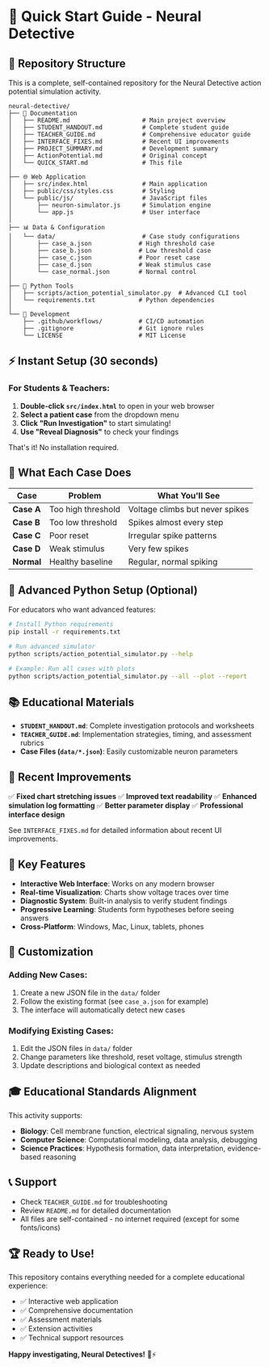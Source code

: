# 🚀 Quick Start Guide - Neural Detective

## 📁 Repository Structure

This is a complete, self-contained repository for the Neural Detective action potential simulation activity.

```
neural-detective/
├── 📄 Documentation
│   ├── README.md                    # Main project overview
│   ├── STUDENT_HANDOUT.md           # Complete student guide
│   ├── TEACHER_GUIDE.md             # Comprehensive educator guide
│   ├── INTERFACE_FIXES.md           # Recent UI improvements
│   ├── PROJECT_SUMMARY.md           # Development summary
│   ├── ActionPotential.md           # Original concept
│   └── QUICK_START.md               # This file
│
├── 🌐 Web Application
│   ├── src/index.html               # Main application
│   ├── public/css/styles.css        # Styling
│   └── public/js/                   # JavaScript files
│       ├── neuron-simulator.js      # Simulation engine
│       └── app.js                   # User interface
│
├── 📊 Data & Configuration
│   └── data/                        # Case study configurations
│       ├── case_a.json             # High threshold case
│       ├── case_b.json             # Low threshold case
│       ├── case_c.json             # Poor reset case
│       ├── case_d.json             # Weak stimulus case
│       └── case_normal.json        # Normal control
│
├── 🐍 Python Tools
│   ├── scripts/action_potential_simulator.py  # Advanced CLI tool
│   └── requirements.txt            # Python dependencies
│
└── 🔧 Development
    ├── .github/workflows/          # CI/CD automation
    ├── .gitignore                  # Git ignore rules
    └── LICENSE                     # MIT License
```

## ⚡ Instant Setup (30 seconds)

### For Students & Teachers:
1. **Double-click `src/index.html`** to open in your web browser
2. **Select a patient case** from the dropdown menu
3. **Click "Run Investigation"** to start simulating!
4. **Use "Reveal Diagnosis"** to check your findings

That's it! No installation required.

## 🎯 What Each Case Does

| Case | Problem | What You'll See |
|------|---------|----------------|
| **Case A** | Too high threshold | Voltage climbs but never spikes |
| **Case B** | Too low threshold | Spikes almost every step |
| **Case C** | Poor reset | Irregular spike patterns |
| **Case D** | Weak stimulus | Very few spikes |
| **Normal** | Healthy baseline | Regular, normal spiking |

## 🐍 Advanced Python Setup (Optional)

For educators who want advanced features:

```bash
# Install Python requirements
pip install -r requirements.txt

# Run advanced simulator
python scripts/action_potential_simulator.py --help

# Example: Run all cases with plots
python scripts/action_potential_simulator.py --all --plot --report
```

## 📚 Educational Materials

- **`STUDENT_HANDOUT.md`**: Complete investigation protocols and worksheets
- **`TEACHER_GUIDE.md`**: Implementation strategies, timing, and assessment rubrics
- **Case Files (`data/*.json`)**: Easily customizable neuron parameters

## 🎨 Recent Improvements

✅ **Fixed chart stretching issues**
✅ **Improved text readability**
✅ **Enhanced simulation log formatting**
✅ **Better parameter display**
✅ **Professional interface design**

See `INTERFACE_FIXES.md` for detailed information about recent UI improvements.

## 🌟 Key Features

- **Interactive Web Interface**: Works on any modern browser
- **Real-time Visualization**: Charts show voltage traces over time
- **Diagnostic System**: Built-in analysis to verify student findings
- **Progressive Learning**: Students form hypotheses before seeing answers
- **Cross-Platform**: Windows, Mac, Linux, tablets, phones

## 🔧 Customization

### Adding New Cases:
1. Create a new JSON file in the `data/` folder
2. Follow the existing format (see `case_a.json` for example)
3. The interface will automatically detect new cases

### Modifying Existing Cases:
1. Edit the JSON files in `data/` folder
2. Change parameters like threshold, reset voltage, stimulus strength
3. Update descriptions and biological context as needed

## 🎓 Educational Standards Alignment

This activity supports:
- **Biology**: Cell membrane function, electrical signaling, nervous system
- **Computer Science**: Computational modeling, data analysis, debugging
- **Science Practices**: Hypothesis formation, data interpretation, evidence-based reasoning

## 📞 Support

- Check `TEACHER_GUIDE.md` for troubleshooting
- Review `README.md` for detailed documentation
- All files are self-contained - no internet required (except for some fonts/icons)

## 🏆 Ready to Use!

This repository contains everything needed for a complete educational experience:
- ✅ Interactive web application
- ✅ Comprehensive documentation
- ✅ Assessment materials
- ✅ Extension activities
- ✅ Technical support resources

**Happy investigating, Neural Detectives!** 🧠⚡️